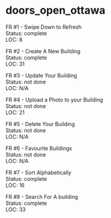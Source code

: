 # doors_open_ottawa

FR #1 - Swipe Down to Refresh <br/>
    Status: complete <br/>
    LOC: 8
    
FR #2 - Create A New Building <br/>
    Status: complete <br/>
    LOC: 31
    
FR #3 - Update Your Building <br/>
    Status: not done <br/>
    LOC: N/A
    
FR #4 - Upload a Photo to your Building <br/>
    Status: not done <br/>
    LOC: 21
    
FR #5 - Delete Your Building <br/>
    Status: not done <br/>
    LOC: N/A
    
FR #6 - Favourite Buildings <br/>
    Status: not done <br/>
    LOC: N/A
    
FR #7 - Sort Alphabetically <br/>
    Status: complete <br/>
    LOC: 16
    
FR #8 - Search For A building <br/>
    Status: complete <br/>
    LOC: 33
